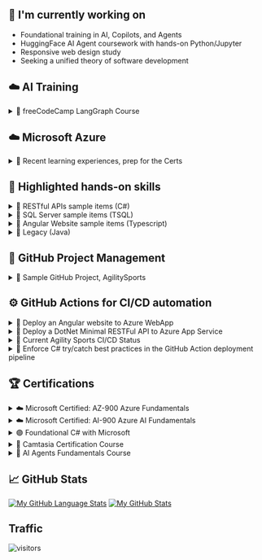 ## 🔭 I'm currently working on
  - Foundational training in AI, Copilots, and Agents
  - HuggingFace AI Agent coursework with hands-on Python/Jupyter
  - Responsive web design study
  - Seeking a unified theory of software development
  
## ☁️ **AI Training**

<details>
  <summary>📁 freeCodeCamp LangGraph Course</summary>
  
  - <p> <strong>LangGraph</strong> is a library built on top of Langchain that allows developers to create stateful, multi-actor applications using large language models (LLMs). It extends LangChain's capabilities by enabling the construction of cyclic graphs, and provides a framework for building complex agents that can reason, make decisions, and interact with multiple data sources. </p>
  - [🚀 Coursework here](https://github.com/smagara/LangGraph-Coursework/blob/main/README.md)

</details>

## ☁️ **Microsoft Azure**

<details>
  <summary>📁 Recent learning experiences, prep for the Certs</summary>

  - Azure SQL and MySQL database setup and migration
  - Website and RESTful API hosting with Domain record management
  - Azure Functions as a lightweight serverless API alternative
  - Automated all my deployment pipelines
  - Azure SQL database tracing and auditing techniques
  - Azure Entra Id Managed Identity service accounts for database access
  - Azure Data Factory data transfer between cloud and on-prem SQL Server
  - Explore the Azure AI Services and complete the Microsoft Learn examples
  - Set up Budget alerts

</details>

## 🔨 **Highlighted hands-on skills**

<details>
  <summary>📁 RESTful APIs sample items (C#)</summary>

  - Implement CRUD API endpoints for NFL screens: [Here](https://github.com/smagara/AgilitySports_api/issues/31)
  - Refactor a cluttered program.cs in a DotNet Minimal API: [Here](https://github.com/smagara/AgilitySports_api/issues/24)
  - Support sparse updates via PUT (soon to be PATCH): [Here](https://github.com/smagara/AgilitySports_api/issues/20)
</details>

<details>
  <summary>📁 SQL Server sample items (TSQL)</summary>

  - Add Temporal table auditing: [Here](https://github.com/smagara/AgilitySports_data/issues/4)
  - Modify an existing table to add a Primary key: [Here](https://github.com/smagara/AgilitySports_data/issues/7)
  - Fix a permissions bug: [Here](https://github.com/smagara/AgilitySports_data/issues/10)
</details>

<details>
  <summary>📁 Angular Website sample items (Typescript)</summary>

  - Implement CRUD for NBA grid: [Here](https://github.com/smagara/AgilitySports_web/issues/50)
  - Trim all NHL text fields before storing: [Here](https://github.com/smagara/AgilitySports_web/issues/61)
  - Fix a "Loading" message bug: [Here](https://github.com/smagara/AgilitySports_web/issues/43)
</details>

<details>
  <summary>📁 Legacy (Java)</summary>

  - Dust off a traffic simulator sample exercise: [Here](https://github.com/smagara/TraffSym-Java)
</details>

## 📝 **GitHub Project Management**

<details>
  <summary>📁 Sample GitHub Project, AgilitySports</summary>

  - **Description**: [Here](https://github.com/smagara/AgilitySports_web/blob/main/README.md)
  - **Kanban View**: [Here](https://github.com/users/smagara/projects/3/views/1)
  - **Issues by Label**: [Here](https://github.com/users/smagara/projects/3/insights/3?xAxis%5BdataSource%5D%5Bcolumn%5D=112551931&xAxis%5BgroupBy%5D=&yAxis%5Baggregate%5D%5Boperation%5D=count&yAxis%5Baggregate%5D%5Bcolumns%5D=)
  - **Burn Up**: [Here](https://github.com/users/smagara/projects/3/insights?period=3M)
  - **Project Announcements**: [Here](https://github.com/smagara/AgilitySports_web/discussions)
  - **GitHub Templates**: to standardize the format and content of Issues, Bugs, Pull Requests [Here](https://github.com/smagara/.github)
</details>

## ⚙️ **GitHub Actions** for CI/CD automation

<details>
  <summary>📁 Deploy an Angular website to Azure WebApp</summary>

  - **GitHub CI/CD script**: [YAML](https://github.com/smagara/AgilitySports_web/blob/main/.github/workflows/deployAgilitySports.js.yml)
  - **Trigger**: Successful merge to Main branch
  - **Repository**: [AgilitySports_Web](https://github.com/smagara/AgilitySports_web)
  - **Template Used**: Custom. 
    - The Node.js standard template was too slow and produced 24,000 files. 
    - Instead, call the Angular CLI to build minimal artifacts.
  - **History**: [GitHub Deployments](https://github.com/smagara/AgilitySports_web/deployments)
</details>

<details>
  <summary>📁 Deploy a DotNet Minimal RESTFul API to Azure App Service</summary>

  - **GitHub CI/CD script**: [YAML](https://github.com/smagara/AgilitySports_api/blob/main/.github/workflows/azure-webapps-dotnet-core.yml)
  - **Trigger**: Successful merge to Main branch
  - **Repository**: [AgilitySports_api](https://github.com/smagara/AgilitySports_api)
  - **Template Used**: .NET Core. Deploy to an Azure App Service.
  - **History**: [GitHub Deployments](https://github.com/smagara/AgilitySports_api/deployments)
</details>

<details>
  <summary>📁 Current Agility Sports CI/CD Status</summary>

  | Application | Environment | Tech | Status |
  |---|---|---|---|
  | Agility Sports Website | Production | Angular Web App | [![Build Status](https://github.com/smagara/AgilitySports_Web/actions/workflows/deployAgilitySports.js.yml/badge.svg)](https://github.com/smagara/AgilitySports_Web/actions) |
  | Agility Sports API | Production | DotNet Core Minimal API | [![Build Status](https://github.com/smagara/AgilitySports_API/actions/workflows/azure-webapps-dotnet-core.yml/badge.svg)](https://github.com/smagara/AgilitySports_API/actions) |
  | Agility Sports SQL | Production | Azure SQL | [![Build Status](https://github.com/smagara/AgilitySports_Data/actions/workflows/executsql.yml/badge.svg)](https://github.com/smagara/AgilitySports_Data/actions) |
</details>

<details>
  <summary>📁 Enforce C# try/catch best practices in the GitHub Action deployment pipeline</summary>

  - **GitHub Issue**: [GitHub Action CI/CD pipeline to check for empty Catch blocks and Logging](https://github.com/smagara/AgilitySports_api/issues/38)
  - **Rules Enforced**: Catch blocks cannot be empty and need to call our proprietary LogError() method
  - **Tool Used**: ```dotnet-script``` to leverage Roslyn's scripting capability that understands C# code and can enforce best practices
  - **Script details**:
    <details>
      <summary>📁 Roslyn dotnet-script here </summary>
    
      ``` c#
      #r "nuget: Microsoft.CodeAnalysis.CSharp, 4.8.0"
      
      using Microsoft.CodeAnalysis;
      using Microsoft.CodeAnalysis.CSharp;
      using Microsoft.CodeAnalysis.CSharp.Syntax;
      using System.IO;
      
      int violations = 0;
      string[] files = Directory.GetFiles(Directory.GetCurrentDirectory(), "*.cs", SearchOption.AllDirectories);
      
      foreach (var file in files)
      {
          var code = File.ReadAllText(file);
          var tree = CSharpSyntaxTree.ParseText(code);
          var root = tree.GetRoot();
      
          var catchClauses = root.DescendantNodes().OfType<CatchClauseSyntax>();
      
          foreach (var catchClause in catchClauses)
          {
              var block = catchClause.Block;
      
              if (block == null || !block.Statements.Any())
              {
                  Console.WriteLine($"❌ Empty catch block: {file}");
                  violations++;
                  continue;
              }
      
              bool hasLogError = block.Statements
                  .OfType<ExpressionStatementSyntax>()
                  .Any(stmt =>
                      stmt.ToString().Contains("LogError"));
      
              if (!hasLogError)
              {
                  Console.WriteLine($"❌ Catch block missing LogError: {file}");
                  violations++;
              }
          }
      }
      
      if (violations > 0)
      {
          Console.WriteLine($"\nFound {violations} catch block violations.");
          Environment.Exit(1);
      }
      else
      {
          Console.WriteLine("✅ All catch blocks are valid.");
      }
      ```
    </details>
    
    <details>
      <summary>📁 Relevant YAML snippet from the GitHub Action</summary>
    
      ``` yaml
        steps:
          - uses: actions/checkout@v4
    
          - name: Install dotnet-script
            run: dotnet tool install -g dotnet-script
    
          - name: Run Catch Block Analysis
            run: dotnet-script roslyn/CheckCatchBlocks.csx
      ```
    </details>
  
  - **Trigger**: Successful merge to Main branch
  - **Repository**: [AgilitySports_api](https://github.com/smagara/AgilitySports_api)

</details>

## 🏆 Certifications

<details>
  <summary>☁️ Microsoft Certified: AZ-900 Azure Fundamentals</summary>
  
  - **Issued by**: Microsoft
  - **Issued on**: June 2025
  - **Expiration**: February 2024
  - **Credential ID**: 2E09465283EF31F9
  - **Certification number**: F9EDQ8-44929D
  - **Verification**: [Microsoft link](https://learn.microsoft.com/api/credentials/share/en-us/SteveMagara-2124/2E09465283EF31F9?sharingId=F7F4615831928D3)
</details>

<details>
  <summary>☁️ Microsoft Certified: AI-900 Azure AI Fundamentals</summary>

  - **Issued by**: Microsoft
  - **Issued on**: January 2025
  - **Expiration**: February 2027
  - **Credential ID**: 900F805D0277A43A
  - **Certification number**: 571A95-4A164U
- **Verfication**: [Microsoft link](https://learn.microsoft.com/api/credentials/share/en-us/SteveMagara-2124/900F805D0277A43A?sharingId=F7F4615831928D3)
</details>

<details>
  <summary>🟣 Foundational C# with Microsoft</summary>

  - **Issued by**: freeCodeCamp
  - **Issued on**: April 2024
  - **Verification**: [On freeCodeCamp.org](https://www.freecodecamp.org/certification/fcc44d75b70-dbbe-432d-bc93-0d977182a6cb/foundational-c-sharp-with-microsoft)
</details>

<details>
  <summary>🎥 Camtasia Certification Course</summary>

  - **Description**: Video editing software
  - **Issued by**: TechSmith
  - **Issued on**: February 2025
  - **Expiration**: February 2027
  - **Credential ID**: nq3mjkofp3j3
  - **Verification**: [On SkillJar](https://verify.skilljar.com/c/nq3mjkofp3j3)
</details>

<details>
  <summary>🤗 AI Agents Fundamentals Course</summary>

  - **Description**: 
    - AI Agents have the ability to Think, through LLMs, then Act through Tools that can interact with the environment, and Observe the result.
    - This Think→Act→Observe workflow allows them to "do things".
    - Typically they are built in a Jupyter notebook with Python code.
  - **Issued by**: Hugging Face
  - **Issued on**: February 2025
  - **Expiration**: February 2027
  - **Credential ID**: tigerstride
  - **Verification**: [On HuggingFace.co](https://huggingface.co/datasets/agents-course/certificates/resolve/main/certificates/tigerstride/2025-02-21.png)
</details>

## 📈 GitHub Stats
[![My GitHub Language Stats](https://github-readme-stats.vercel.app/api/top-langs/?username=smagara&langs_count=4&theme=tokyonight)]()
[![My GitHub Stats](https://github-readme-stats.vercel.app/api/?username=smagara&count_private=true&theme=tokyonight&showicons=true)]()

## Traffic
![visitors](https://visitor-badge.laobi.icu/badge?page_id=smagara.visitor-badge)


